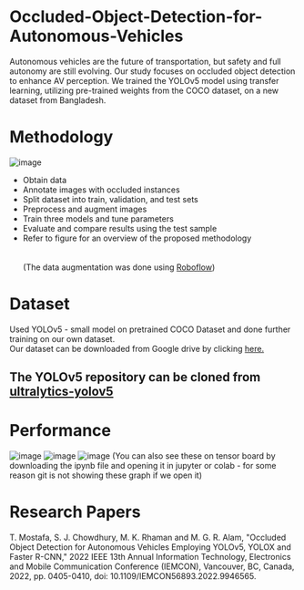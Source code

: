 # Occluded-Object-Detection-for-Autonomous-Vehicles
Autonomous vehicles are the future of transportation, but safety and full autonomy are still evolving. Our study focuses on occluded object detection to enhance AV perception. We trained the YOLOv5 model using transfer learning, utilizing pre-trained weights from the COCO dataset, on a new dataset from Bangladesh.


# Methodology
![image](https://github.com/tejalgoyal2/Occluded-Object-Detection-for-Autonomous-Vehicles/assets/132282123/9a0711ab-3888-42c6-ac1c-b91065b1a028)
- Obtain data
- Annotate images with occluded instances
- Split dataset into train, validation, and test sets
- Preprocess and augment images
- Train three models and tune parameters
- Evaluate and compare results using the test sample
- Refer to figure for an overview of the proposed methodology\
\
\
(The data augmentation was done using [Roboflow](https://universe.roboflow.com))

# Dataset
Used YOLOv5 - small model on pretrained COCO Dataset and done further training on our own dataset.\
Our dataset can be downloaded from Google drive by clicking [here.](https://drive.google.com/file/d/1uLjJvOHPyU1gb2R5FV-6WhzXucuAMAv8/view?usp=share_link)

## The YOLOv5 repository can be cloned from [ultralytics-yolov5](https://github.com/ultralytics/yolov5)

# Performance

![image](https://github.com/tejalgoyal2/Occluded-Object-Detection-for-Autonomous-Vehicles/assets/132282123/2a38d3a6-2e0f-41cd-8b37-7325058932c4)
![image](https://github.com/tejalgoyal2/Occluded-Object-Detection-for-Autonomous-Vehicles/assets/132282123/19b7a1d8-87cc-4563-9c41-9c1748fde890)
![image](https://github.com/tejalgoyal2/Occluded-Object-Detection-for-Autonomous-Vehicles/assets/132282123/10674303-aec7-4923-8cc3-b12de5401476)
(You can also see these on tensor board by downloading the ipynb file and opening it in jupyter or colab - for some reason git is not showing these graph if we open it)



# Research Papers
T. Mostafa, S. J. Chowdhury, M. K. Rhaman and M. G. R. Alam, "Occluded Object Detection for Autonomous Vehicles Employing YOLOv5, YOLOX and Faster R-CNN," 2022 IEEE 13th Annual Information Technology, Electronics and Mobile Communication Conference (IEMCON), Vancouver, BC, Canada, 2022, pp. 0405-0410, doi: 10.1109/IEMCON56893.2022.9946565.
